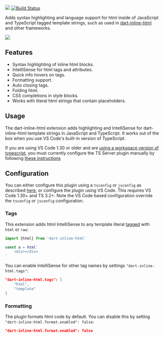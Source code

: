 [![](https://vsmarketplacebadge.apphb.com/version/bierner.dart-inline-html.svg)](https://marketplace.visualstudio.com/items?itemName=bierner.dart-inline-html) [![Build Status](https://travis-ci.org/mjbvz/vscode-dart-inline-html.svg?branch=master)](https://travis-ci.org/mjbvz/vscode-dart-inline-html)

Adds syntax highlighting and language support for html inside of JavaScript and TypeScript tagged template strings, such as used in [dart-inline-html](https://github.com/PolymerLabs/dart-inline-html) and other frameworks.

![](https://github.com/mjbvz/vscode-dart-inline-html/raw/master/docs/example.gif)


## Features

- Syntax highlighting of inline html blocks.
- IntelliSense for html tags and attributes.
- Quick info hovers on tags.
- Formatting support.
- Auto closing tags.
- Folding html.
- CSS completions in style blocks.
- Works with literal html strings that contain placeholders.

## Usage
The dart-inline-html extension adds highlighting and IntelliSense for dart-inline-html template strings in JavaScript and TypeScript. It works out of the box when you use VS Code's built-in version of TypeScript.

If you are using VS Code 1.30 or older and are [using a workspace version of typescript](https://code.visualstudio.com/Docs/languages/typescript#_using-newer-typescript-versions), you must currently configure the TS Server plugin manually by following [these instructions](https://github.com/Microsoft/typescript-dart-inline-html-plugin#usage)

## Configuration

You can either configure this plugin using a `tsconfig` or `jsconfig` as described [here](https://github.com/Microsoft/typescript-dart-inline-html-plugin#configuration), or configure the plugin using VS Code. This requires VS Code 1.30+ and TS 3.2+. Note the VS Code based configuration override the `tsconfig` or `jsconfig` configuration.

### Tags
This extension adds html IntelliSense to any template literal [tagged](https://developer.mozilla.org/en-US/docs/Web/JavaScript/Reference/Template_literals) with `html` or `raw`:

```js
import {html} from 'dart-inline-html'

const a = html`
    <div></div>
`
```

You can enable IntelliSense for other tag names by settings `"dart-inline-html.tags"`:

```json
"dart-inline-html.tags": [
    "html",
    "template"
]
```

### Formatting
The plugin formats html code by default. You can disable this by setting `"dart-inline-html.format.enabled": false`:

```json
"dart-inline-html.format.enabled": false
```
